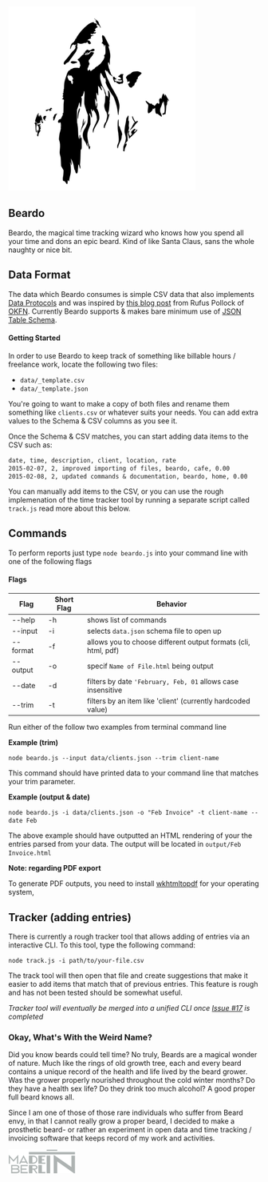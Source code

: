 ![The Magical Beardo](images/bearded-wizard.png)

Beardo
---

Beardo, the magical time tracking wizard who knows how you spend all your time and dons an epic beard. Kind of like Santa Claus, sans the whole naughty or nice bit.

## Data Format

The data which Beardo consumes is simple CSV data that also implements [Data Protocols](http://dataprotocols.org) and was inspired by [this blog post](http://blog.okfn.org/2013/07/02/git-and-github-for-data/) from Rufus Pollock of [OKFN](http://okfn.org). Currently Beardo supports & makes bare minimum use of [JSON Table Schema](http://dataprotocols.org/json-table-schema/). 

#### Getting Started

In order to use Beardo to keep track of something like billable hours / freelance work, locate the following two files:

* `data/_template.csv`
* `data/_template.json`

You're going to want to make a copy of both files and rename them something like `clients.csv` or whatever suits your needs. You can add extra values to the Schema & CSV columns as you see it.

Once the Schema & CSV matches, you can start adding data items to the CSV such as:

```
date, time, description, client, location, rate
2015-02-07, 2, improved importing of files, beardo, cafe, 0.00
2015-02-08, 2, updated commands & documentation, beardo, home, 0.00
```

You can manually add items to the CSV, or you can use the rough implemenation of the time tracker tool by running a separate script called 
`track.js` read more about this below.

## Commands

To perform reports just type `node beardo.js` into your command line with one of the following flags

#### Flags

Flag | Short Flag | Behavior
------------ | ------------- | -------------
--help | -h | shows list of commands
--input | -i | selects `data.json` schema file to open up
--format | -f | allows you to choose different output formats (cli, html, pdf)
--output | -o | specif `Name of File.html` being output
--date | -d | filters by date `'February, Feb, 01` allows case insensitive 
--trim | -t | filters by an item like 'client' (currently hardcoded value)

Run either of the follow two examples from terminal command line

**Example (trim)**

```
node beardo.js --input data/clients.json --trim client-name
```

This command should have printed data to your command line that matches your trim parameter.

**Example (output & date)**

```
node beardo.js -i data/clients.json -o "Feb Invoice" -t client-name --date Feb
```

The above example should have outputted an HTML rendering of your the entries parsed from your data. The output will be located in `output/Feb Invoice.html`

**Note: regarding PDF export**

To generate PDF outputs, you need to install [wkhtmltopdf](http://wkhtmltopdf.org/downloads.html) for your operating system,


Tracker (adding entries)
---

There is currently a rough tracker tool that allows adding of entries via an interactive CLI. To this tool, type the following command:

```
node track.js -i path/to/your-file.csv
```

The track tool will then open that file and create suggestions that make it easier to add items that match that of previous entries. This feature is rough and has not been tested should be somewhat useful.

*Tracker tool will eventually be merged into a unified CLI once [Issue #17](https://github.com/bnvk/Beardo/issues/17) is completed*

### Okay, What's With the Weird Name?

Did you know beards could tell time? No truly, Beards are a magical wonder of nature. Much like the rings of old growth tree, each and every beard contains a unique record of the health and life lived by the beard grower. Was the grower properly nourished throughout the cold winter months? Do they have a health sex life? Do they drink too much alcohol? A good proper full beard knows all. 

Since I am one of those of those rare individuals who suffer from Beard envy, in that I cannot really grow a proper beard, I decided to make a prosthetic beard- or rather an experiment in open data and time tracking / invoicing software that keeps record of my work and activities.

![Made in Berlin](images/Made-in-Berlin.png)
